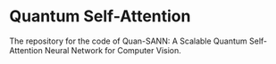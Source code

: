 # Quantum Self-Attention

The repository for the code of Quan-SANN: A Scalable 
Quantum Self-Attention Neural Network for Computer Vision.